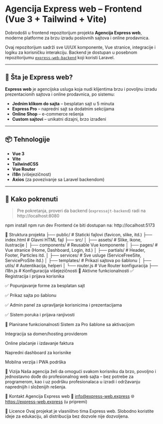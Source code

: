 # Agencija Express web – Frontend (Vue 3 + Tailwind + Vite)

Dobrodošli u frontend repozitorijum projekta **Agencija Express web**, moderne platforme za brzu izradu poslovnih sajtova i online prodavnica.

Ovaj repozitorijum sadrži sve UI/UX komponente, Vue stranice, integracije i logiku za korisničku interakciju. Backend je dostupan u posebnom repozitorijumu [`express-web-backend`](https://github.com/RadojeBozic/expressajt-backend) koji koristi Laravel.

---

## 🎯 Šta je Express web?

**Express web** je agencijska usluga koja nudi klijentima brzu i povoljnu izradu prezentacionih sajtova i online prodavnica, po sistemu:

- **Jednim klikom do sajta** – besplatan sajt u 5 minuta
- **Express Pro** – napredni sajt sa dodatnim sekcijama
- **Online Shop** – e-commerce rešenja
- **Custom sajtovi** – unikatni dizajni, brzo izrađeni

---

## 📦 Tehnologije

- **Vue 3**
- **Vite**
- **TailwindCSS**
- **Vue Router**
- **i18n** (višejezičnost)
- **Axios** (za povezivanje sa Laravel backendom)

---

## 🚀 Kako pokrenuti

> Pre pokretanja, proveri da backend (`expressajt-backend`) radi na http://localhost:8080

npm install
npm run dev
Frontend će biti dostupan na: http://localhost:5173

📁 Struktura projekta
├── public/              # Staticki fajlovi (favicon, slike, itd.)
├── index.html           # Glavni HTML fajl
├── src/
│   ├── assets/            # Slike, ikone, ilustracije
│   ├── components/        # Reusable Vue komponente
│   ├── pages/             # Vue stranice (Home, Dashboard, Login, itd.)
│   ├── partials/          # Header, Footer, Particles itd.
│   ├── services/          # Sve usluge (ServiceFreeSite, ServiceProSite itd.)
│   ├── templates/         # Prikazi sajtova po šablonu
│   ├── utils/             # Autentikacija, helperi
│   └── router.js          # Vue Router konfiguracija
├── i18n.js              # Konfiguracija višejezičnosti
🧩 Aktivne funkcionalnosti
✅ Registracija i prijava korisnika

✅ Popunjavanje forme za besplatan sajt

✅ Prikaz sajta po šablonu

✅ Admin panel za upravljanje korisnicima i prezentacijama

✅ Sistem poruka i prijava ranjivosti

📅 Planirane funkcionalnosti
 Sistem za Pro šablone sa aktivacijom

 Integracija sa domen/hosting providerom

 Online plaćanje i izdavanje faktura

 Napredni dashboard za korisnike

 Mobilna verzija i PWA podrška

🧠 Vizija
Naša agencija želi da omogući svakom korisniku da brzo, povoljno i jednostavno dođe do profesionalnog web sajta – bez potrebe za programerom, kao i uz podršku profesionalaca u izradi i održavanju naprednijih i složenijih rešenja.

📌 Kontakt
Agencija Express web
📧 info@express-web.express
🌐 https://express-web.express (u pripremi)

🤝 Licence
Ovaj projekat je vlasništvo tima Express web. Slobodno koristite ideje za edukaciju, ali distribucija bez dozvole nije dozvoljena.